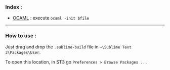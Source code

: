 ### Index :
* [OCAML](https://github.com/Lozul/Plugins-Library/blob/master/ST3/Build%20System/OCAML.sublime-build) : execute `ocaml -init $file`

***

### How to use :
Just drag and drop the `.sublime-build` file in `~\Sublime Text 3\Packages\User`.

To open this location, in ST3 go `Preferences > Browse Packages ...`
